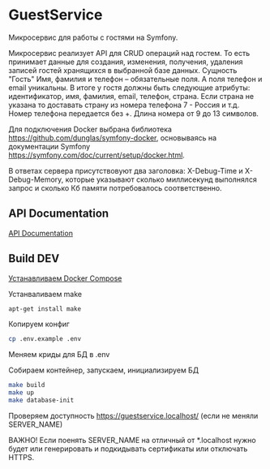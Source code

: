 # GuestService
Микросервис для работы с гостями на Symfony. 

Микросервис реализует API для CRUD операций над гостем. То есть принимает данные для создания, изменения, получения, удаления записей гостей хранящихся в выбранной базе данных.
Сущность "Гость" Имя, фамилия и телефон – обязательные поля. А поля телефон и email уникальны. В итоге у гостя должны быть следующие атрибуты: идентификатор, имя, фамилия, email, телефон, страна. Если страна не указана то доставать страну из номера телефона 7 - Россия и т.д. Номер телефона передается без +. Длина номера от 9 до 13 символов.

Для подключения Docker выбрана библиотека https://github.com/dunglas/symfony-docker, основываясь на документации Symfony https://symfony.com/doc/current/setup/docker.html.

В ответах сервера присутствовуют два заголовка: X-Debug-Time и X-Debug-Memory, которые указывают сколько миллисекунд выполнялся запрос и сколько Кб памяти потребовалось соответственно.

## API Documentation
[API Documentation](https://github.com/ryazantsevilya/GuestService/tree/main/postman-collections)

## Build DEV
[Устанавливаем Docker Compose](https://docs.docker.com/compose/install/)

Устанваливаем make 
```sh
apt-get install make
```
Копируем конфиг
```sh
cp .env.example .env
```
Меняем криды для БД в .env

Собираем контейнер, запускаем, инициализируем БД
```sh
make build
make up
make database-init
```

Проверяем доступность https://guestservice.localhost/ (если не меняли SERVER_NAME)

ВАЖНО! Если поенять SERVER_NAME на отличный от *.localhost нужно будет или генерировать и подкидывать сертификаты или отключать HTTPS.
